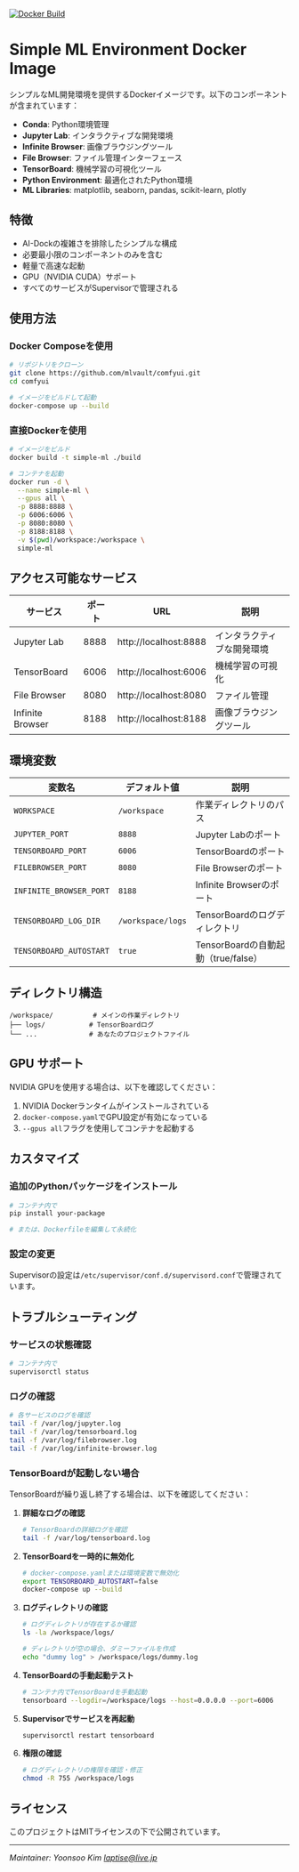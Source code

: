 [![Docker Build](https://github.com/mlvault/comfyui/actions/workflows/docker-build.yml/badge.svg)](https://github.com/mlvault/comfyui/actions/workflows/docker-build.yml)

# Simple ML Environment Docker Image

シンプルなML開発環境を提供するDockerイメージです。以下のコンポーネントが含まれています：

- **Conda**: Python環境管理
- **Jupyter Lab**: インタラクティブな開発環境
- **Infinite Browser**: 画像ブラウジングツール
- **File Browser**: ファイル管理インターフェース
- **TensorBoard**: 機械学習の可視化ツール
- **Python Environment**: 最適化されたPython環境
- **ML Libraries**: matplotlib, seaborn, pandas, scikit-learn, plotly

## 特徴

- AI-Dockの複雑さを排除したシンプルな構成
- 必要最小限のコンポーネントのみを含む
- 軽量で高速な起動
- GPU（NVIDIA CUDA）サポート
- すべてのサービスがSupervisorで管理される

## 使用方法

### Docker Composeを使用

```bash
# リポジトリをクローン
git clone https://github.com/mlvault/comfyui.git
cd comfyui

# イメージをビルドして起動
docker-compose up --build
```

### 直接Dockerを使用

```bash
# イメージをビルド
docker build -t simple-ml ./build

# コンテナを起動
docker run -d \
  --name simple-ml \
  --gpus all \
  -p 8888:8888 \
  -p 6006:6006 \
  -p 8080:8080 \
  -p 8188:8188 \
  -v $(pwd)/workspace:/workspace \
  simple-ml
```

## アクセス可能なサービス

| サービス | ポート | URL | 説明 |
|---------|--------|-----|------|
| Jupyter Lab | 8888 | http://localhost:8888 | インタラクティブな開発環境 |
| TensorBoard | 6006 | http://localhost:6006 | 機械学習の可視化 |
| File Browser | 8080 | http://localhost:8080 | ファイル管理 |
| Infinite Browser | 8188 | http://localhost:8188 | 画像ブラウジングツール |

## 環境変数

| 変数名 | デフォルト値 | 説明 |
|--------|-------------|------|
| `WORKSPACE` | `/workspace` | 作業ディレクトリのパス |
| `JUPYTER_PORT` | `8888` | Jupyter Labのポート |
| `TENSORBOARD_PORT` | `6006` | TensorBoardのポート |
| `FILEBROWSER_PORT` | `8080` | File Browserのポート |
| `INFINITE_BROWSER_PORT` | `8188` | Infinite Browserのポート |
| `TENSORBOARD_LOG_DIR` | `/workspace/logs` | TensorBoardのログディレクトリ |
| `TENSORBOARD_AUTOSTART` | `true` | TensorBoardの自動起動（true/false） |

## ディレクトリ構造

```
/workspace/          # メインの作業ディレクトリ
├── logs/           # TensorBoardログ
└── ...             # あなたのプロジェクトファイル
```

## GPU サポート

NVIDIA GPUを使用する場合は、以下を確認してください：

1. NVIDIA Dockerランタイムがインストールされている
2. `docker-compose.yaml`でGPU設定が有効になっている
3. `--gpus all`フラグを使用してコンテナを起動する

## カスタマイズ

### 追加のPythonパッケージをインストール

```bash
# コンテナ内で
pip install your-package

# または、Dockerfileを編集して永続化
```

### 設定の変更

Supervisorの設定は`/etc/supervisor/conf.d/supervisord.conf`で管理されています。

## トラブルシューティング

### サービスの状態確認

```bash
# コンテナ内で
supervisorctl status
```

### ログの確認

```bash
# 各サービスのログを確認
tail -f /var/log/jupyter.log
tail -f /var/log/tensorboard.log
tail -f /var/log/filebrowser.log
tail -f /var/log/infinite-browser.log
```

### TensorBoardが起動しない場合

TensorBoardが繰り返し終了する場合は、以下を確認してください：

1. **詳細なログの確認**
   ```bash
   # TensorBoardの詳細ログを確認
   tail -f /var/log/tensorboard.log
   ```

2. **TensorBoardを一時的に無効化**
   ```bash
   # docker-compose.yamlまたは環境変数で無効化
   export TENSORBOARD_AUTOSTART=false
   docker-compose up --build
   ```

3. **ログディレクトリの確認**
   ```bash
   # ログディレクトリが存在するか確認
   ls -la /workspace/logs/
   
   # ディレクトリが空の場合、ダミーファイルを作成
   echo "dummy log" > /workspace/logs/dummy.log
   ```

4. **TensorBoardの手動起動テスト**
   ```bash
   # コンテナ内でTensorBoardを手動起動
   tensorboard --logdir=/workspace/logs --host=0.0.0.0 --port=6006
   ```

5. **Supervisorでサービスを再起動**
   ```bash
   supervisorctl restart tensorboard
   ```

6. **権限の確認**
   ```bash
   # ログディレクトリの権限を確認・修正
   chmod -R 755 /workspace/logs
   ```

## ライセンス

このプロジェクトはMITライセンスの下で公開されています。

---

_Maintainer: Yoonsoo Kim <laptise@live.jp>_
